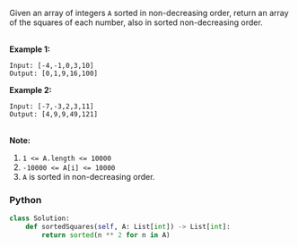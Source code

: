 Given an array of integers `A` sorted in non-decreasing order, return an array of the squares of each number, also in sorted non-decreasing order.<br><br>

**Example 1:**
```
Input: [-4,-1,0,3,10]
Output: [0,1,9,16,100]
```
**Example 2:**
```
Input: [-7,-3,2,3,11]
Output: [4,9,9,49,121]
```

<br>**Note:**

1.  `1 <= A.length <= 10000`
2.  `-10000 <= A[i] <= 10000`
3.  `A` is sorted in non-decreasing order.

### Python
```python
class Solution:
    def sortedSquares(self, A: List[int]) -> List[int]:
        return sorted(n ** 2 for n in A)
```